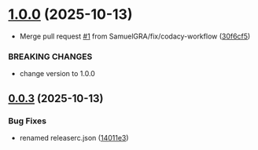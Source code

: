 # [1.0.0](https://github.com/SamuelGRA/uvlhub_practicas/compare/v0.0.3...v1.0.0) (2025-10-13)


* Merge pull request [#1](https://github.com/SamuelGRA/uvlhub_practicas/issues/1) from SamuelGRA/fix/codacy-workflow ([30f6cf5](https://github.com/SamuelGRA/uvlhub_practicas/commit/30f6cf53fe2724f4d167017f8fd8f84302e45835))


### BREAKING CHANGES

* change version to 1.0.0

## [0.0.3](https://github.com/SamuelGRA/uvlhub_practicas/compare/v0.0.2...v0.0.3) (2025-10-13)


### Bug Fixes

* renamed releaserc.json ([14011e3](https://github.com/SamuelGRA/uvlhub_practicas/commit/14011e38377095010af846055b2ad2ad22e497d9))

